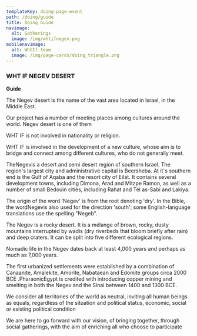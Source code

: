 ```yaml
---
templateKey: doing-page-event
path: /doing/guide
title: Doing Guide
navimage:
  alt: Gatherings
  image: /img/whtifnegev.png
mobilenavimage:
  alt: WhtIf team
  image: /img/page-cards/doing_triangle.png
---
```


### **WHT IF NEGEV DESERT**

**Guide**

The Negev desert is the name of the vast area located in Israel, in the Middle East.

Our project has a number of meeting places among cultures around the world. Negev desert is one of them

WHT IF is not involved in nationality or religion.

WHT IF is involved in the development of a new culture, whose aim is to bridge and connect among different cultures, who do not generally meet.

TheNegevis a desert and semi desert region of southern Israel. The region's largest city and administrative capital is Beersheba. At it`s southern end is the Gulf of Aqaba and the resort city of Eilat. It contains several development towns, including Dimona, Arad and Mitzpe Ramon, as well as a number of small Bedouin cities, including Rahat and Tel as-Sabi and Lakiya.

The origin of the word 'Negev' is from the root denoting 'dry'. In the Bible, the wordNegevis also used for the direction 'south'; some English-language translations use the spelling "Negeb".

The Negev is a rocky desert. It is a mélange of brown, rocky, dusty mountains interrupted by wadis (dry riverbeds that bloom briefly after rain) and deep craters. It can be split into five different ecological regions.

Nomadic life in the Negev dates back at least 4,000 years and perhaps as much as 7,000 years.

The first urbanized settlements were established by a combination of Canaanite, Amalekite, Amorite, Nabataean and Edomite groups circa 2000 BCE .PharaonicEgypt is credited with introducing copper mining and smelting in both the Negev and the Sinai between 1400 and 1300 BCE.

We consider all territories of the world as neutral, inviting all human beings as equals, regardless of the situation and political status, economic, social or existing political condition

We are here to go forward with our vision, of bringing together, through social gatherings, with the aim of enriching all who choose to participate
